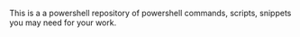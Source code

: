 This is a a powershell repository of powershell commands, scripts, snippets you may need for your work.
